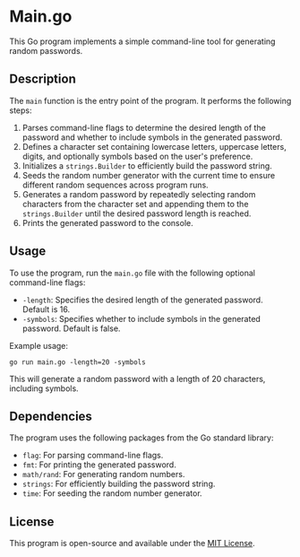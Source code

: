 # Main.go

This Go program implements a simple command-line tool for generating random passwords.

## Description

The `main` function is the entry point of the program. It performs the following steps:

1. Parses command-line flags to determine the desired length of the password and whether to include symbols in the generated password.
2. Defines a character set containing lowercase letters, uppercase letters, digits, and optionally symbols based on the user's preference.
3. Initializes a `strings.Builder` to efficiently build the password string.
4. Seeds the random number generator with the current time to ensure different random sequences across program runs.
5. Generates a random password by repeatedly selecting random characters from the character set and appending them to the `strings.Builder` until the desired password length is reached.
6. Prints the generated password to the console.

## Usage

To use the program, run the `main.go` file with the following optional command-line flags:

- `-length`: Specifies the desired length of the generated password. Default is 16.
- `-symbols`: Specifies whether to include symbols in the generated password. Default is false.

Example usage:
```
go run main.go -length=20 -symbols
```

This will generate a random password with a length of 20 characters, including symbols.

## Dependencies

The program uses the following packages from the Go standard library:
- `flag`: For parsing command-line flags.
- `fmt`: For printing the generated password.
- `math/rand`: For generating random numbers.
- `strings`: For efficiently building the password string.
- `time`: For seeding the random number generator.

## License

This program is open-source and available under the [MIT License](https://opensource.org/licenses/MIT).